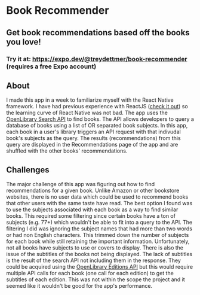 # Book Recommender 
## Get book recommendations based off the books you love!
### Try it at: https://expo.dev/@treydettmer/book-recommender (requires a free Expo account)

## About
I made this app in a week to familiarize myself with the React Native framework. I have had previous experience with ReactJS ([check it out](https://github.com/TreyDettmer/Charade-Word-Games)) so the learning curve of React Native was not bad. The app uses the [OpenLibrary Search API](https://openlibrary.org/dev/docs/api/search) to find books. The API allows developers to query a database of books using a list of OR separated book subjects. In this app, each book in a user's library triggers an API request with that indivudal book's subjects as the query. The results (recommendations) from this query are displayed in the Recommendations page of the app and are shuffled with the other books' recommendations.

## Challenges
The major challenge of this app was figuring out how to find recommendations for a given book. Unlike Amazon or other bookstore websites, there is no user data which could be used to recommend books that other users with the same taste have read. The best option I found was to use the subjects associated with each book as a way to find similar books. This required some filtering since certain books have a ton of subjects (e.g. 77+) which wouldn't be able to fit into a query to the API. The filtering I did was ignoring the subject names that had more than two words or had non English characters. This trimmed down the number of subjects for each book while still retaining the important information. Unfortunately, not all books have subjects to use or covers to display. There is also the issue of the subtitles of the books not being displayed. The lack of subtitles is the result of the search API not including them in the response. They could be acquired using the [OpenLibrary Editions API](https://openlibrary.org/dev/docs/api/books) but this would require multiple API calls for each book (one call for each edition) to get the subtitles of each edition. This was not within the scope the project and it seemed like it wouldn't be good for the app's performance.
